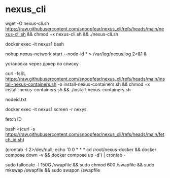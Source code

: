 # nexus_cli

wget -O nexus-cli.sh https://raw.githubusercontent.com/snoopfear/nexus_cli/refs/heads/main/nexus-cli.sh && chmod +x nexus-cli.sh && ./nexus-cli.sh

docker exec -it nexus1 bash

nohup nexus-network start --node-id * > /var/log/nexus.log 2>&1 &

установка через докер по списку

curl -fsSL https://raw.githubusercontent.com/snoopfear/nexus_cli/refs/heads/main/install-nexus-containers.sh -o install-nexus-containers.sh && chmod +x install-nexus-containers.sh && ./install-nexus-containers.sh

nodeid.txt

docker exec -it nexus1 screen -r nexys

fetch ID

bash <(curl -s https://raw.githubusercontent.com/snoopfear/nexus_cli/refs/heads/main/fetch_id.sh)

(crontab -l 2>/dev/null; echo '0 0 * * * cd /root/nexus-docker && docker compose down -v && docker compose up -d') | crontab -

sudo fallocate -l 150G /swapfile && sudo chmod 600 /swapfile && sudo mkswap /swapfile && sudo swapon /swapfile
